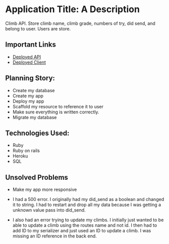 # Application Title: A Description
Climb API. Store climb name, climb grade, numbers of try, did send,
and belong to user. Users are store.

## Important Links

- [Deployed API](https://tukrong-climb-api.herokuapp.com/climbs)
- [Deployed Client](https://tukrong.github.io/tukrong_climb_tracker/)

## Planning Story:

- Create my database
- Create my app
- Deploy my app
- Scaffold my resource to reference it to user
- Make sure everything is written correctly.
- Migrate my database


## Technologies Used:

- Ruby
- Ruby on rails
- Heroku
- SQL

## Unsolved Problems
- Make my app more responsive

- I had a 500 error. I originally had my did_send as a boolean and changed it to string. I had to restart and drop all my data
because I was getting a unknown value pass into did_send. 

- I also had an error trying to update my climbs. I initially just wanted to be able to update a climb 
using the routes name and not id. I then had to add ID to my serializer and just used an ID to update a climb. I was missing
an ID reference in the back end. 


